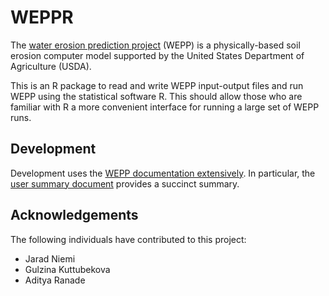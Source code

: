 # WEPPR

The [water erosion prediction project](https://www.fs.usda.gov/ccrc/tool/watershed-erosion-prediction-project-wepp)
(WEPP) is a physically-based soil erosion computer model 
supported by the United States Department of Agriculture (USDA).  

This is an R package to read and write WEPP input-output files and run WEPP 
using the statistical software R. 
This should allow those who are familiar with R a more convenient interface for
running a large set of WEPP runs. 

## Development

Development uses the [WEPP documentation extensively](https://www.ars.usda.gov/midwest-area/west-lafayette-in/national-soil-erosion-research/docs/wepp/wepp-model-documentation/).
In particular, the 
[user summary document](https://www.ars.usda.gov/ARSUserFiles/50201000/WEPP/usersum.pdf) provides a succinct summary.


## Acknowledgements

The following individuals have contributed to this project:

- Jarad Niemi
- Gulzina Kuttubekova
- Aditya Ranade

